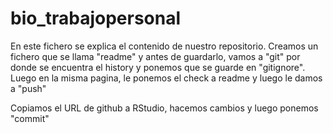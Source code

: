 # bio_trabajopersonal

En este fichero se explica el contenido de nuestro repositorio. Creamos un fichero que 
se llama "readme" y antes de guardarlo, vamos a "git" por donde se encuentra el history y ponemos que se guarde en "gitignore". Luego en la misma pagina, le ponemos el check a readme y luego le damos a "push"

Copiamos el URL de github a RStudio, hacemos cambios y luego ponemos "commit"